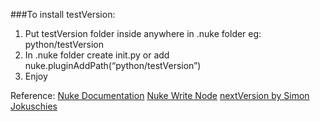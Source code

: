 ###To install testVersion: 


1. Put testVersion folder inside anywhere in .nuke folder eg: python/testVersion
2. In .nuke folder create init.py or add nuke.pluginAddPath(“python/testVersion”)
3. Enjoy

Reference:
[Nuke Documentation](https://docs.thefoundry.co.uk/nuke/110/pythondevguide/custom_ui.html#customisingui-ref-label)
[Nuke Write Node](https://support.shotgunsoftware.com/hc/en-us/articles/219032848-Nuke-Write-Node)
[nextVersion by Simon Jokuschies](http://www.leafpictures.de/nextVersion)
